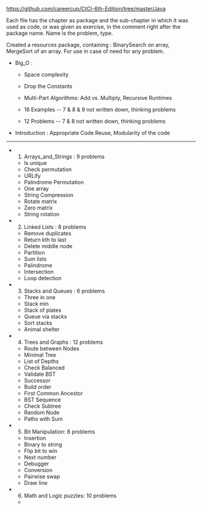https://github.com/careercup/CtCI-6th-Edition/tree/master/Java

Each file has the chapter as package
and the sub-chapter in which it was used as code, or was given as exercise,
in the comment right after the package name. Name is the problem, type.

Created a resources package, containing : BinarySearch on array, MergeSort of an array. 
For use in case of need for any problem.


- Big_O : 
	- Space complexity
	- Drop the Constants
	- Multi-Part Algorithms: Add vs. Multiply, Recursive Runtimes
		
	- 16 Examples -- 7 & 8 & 9 not written down, thinking problems
	- 12 Problems -- 7 & 8 not written down, thinking problems

- Introduction : Appropriate Code Reuse, Modularity of the code
----------------------------------------------------------------------------
- 1. Arrays_and_Strings : 9 problems
	- Is unique
	- Check permutation
	- URLify
	- Palindrome Permutation
	- One array
	- String Compression
	- Rotate matrix
	- Zero matrix
	- String rotation

- 2. Linked Lists : 8 problems
	- Remove duplicates
	- Return kth to last
	- Delete middle node
	- Partition
	- Sum lists
	- Palindrome
	- Intersection
	- Loop detection

- 3. Stacks and Queues : 6 problems
	- Three in one
	- Stack min
	- Stack of plates
	- Queue via stacks
	- Sort stacks
	- Animal shelter

- 4. Trees and Graphs : 12 problems
	- Route between Nodes
	- Minimal Tree
	- List of Depths
	- Check Balanced
	- Validate BST
	- Successor
	- Build order
	- First Common Ancestor
	- BST Sequence
	- Check Subtree
	- Random Node
	- Paths with Sum
	
- 5. Bit Manipulation: 8 problems
	- Insertion
	- Binary to string
	- Flip bit to win
	- Next number
	- Debugger
	- Conversion
	- Pairwise swap
	- Draw line

- 6. Math and Logic puzzles: 10 problems
	- 
